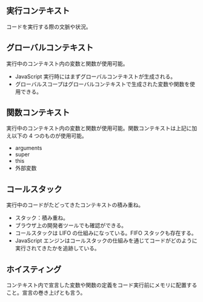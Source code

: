 ## 実行コンテキスト

コードを実行する際の文脈や状況。

## グローバルコンテキスト

実行中のコンテキスト内の変数と関数が使用可能。<br>

- JavaScript 実行時にはまずグローバルコンテキストが生成される。
- グローバルスコープはグローバルコンテキストで生成された変数や関数を使用できる。

## 関数コンテキスト

実行中のコンテキスト内の変数と関数が使用可能。関数コンテキストは上記に加え以下の 4 つのものが使用可能。<br>

- arguments
- super
- this
- 外部変数

## コールスタック

実行中のコードがたどってきたコンテキストの積み重ね。<br>

- スタック：積み重ね。<br>
- ブラウザ上の開発者ツールでも確認ができる。<br>
- コールスタックは LIFO の仕組みになっている。FIFO スタックも存在する。<br>
- JavaScript エンジンはコールスタックの仕組みを通じてコードがどのように実行されてきたかを追跡している。

## ホイスティング

コンテキスト内で宣言した変数や関数の定義をコード実行前にメモリに配置すること。宣言の巻き上げとも言う。
